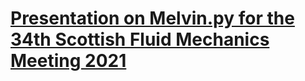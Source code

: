 # [Presentation on Melvin.py for the 34th Scottish Fluid Mechanics Meeting 2021](http://jamiejquinn.com/melvin.py-pres-scottish-fluid-mech-meeting-2021/slides.html#/accelerated-python-for-cfd)
